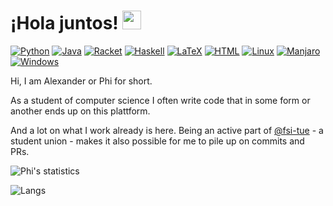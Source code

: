 # ¡Hola juntos! <img src="https://raw.githubusercontent.com/MartinHeinz/MartinHeinz/master/wave.gif" width="30px">

[![Python](https://img.shields.io/badge/Code-Python-d8ca9d)](https://www.python.org)
[![Java](https://img.shields.io/badge/Code-Java-d8ca9d)](https://openjdk.java.net/)
[![Racket](https://img.shields.io/badge/Code-Racket-d8ca9d)](https://www.racket-lang.org)
[![Haskell](https://img.shields.io/badge/Code-Racket-d8ca9d)](https://www.haskell.org)
[![LaTeX](https://img.shields.io/badge/Text-LaTeX-d8ca9d)](https://www.latex-project.org/)
[![HTML](https://img.shields.io/badge/Text-HTML-d8ca9d)](https://www.w3schools.com/html/)
[![Linux](https://img.shields.io/badge/OS-Linux-d8ca9d)](https://www.linux.org/)
[![Manjaro](https://img.shields.io/badge/OS-Manjaro-d8ca9d)](https://www.manjaro.org)
[![Windows](https://img.shields.io/badge/OS-Windows-d8ca9d)](https://mrrobot.fandom.com/wiki/E_Corp)

Hi, I am Alexander or Phi for short.

As a student of computer science I often write code that in some form or another ends up on this plattform. 

And a lot on what I work already is here. Being an active part of [@fsi-tue](https://github.com/fsi-tue/) - a student union - makes it also possible for me to pile up on commits and PRs.

![Phi's statistics](https://github-readme-stats.vercel.app/api?username=phictionalone&show_icons=true&bg_color=fff&title_color=a09061&text_color=16161d&icon_color=a09061&locale=en&count_private=true)

![Langs](https://github-readme-stats.vercel.app/api/top-langs/?username=phictionalone&bg_color=fff&title_color=a09061&text_color=16161d&count_private=true&layout=default)


